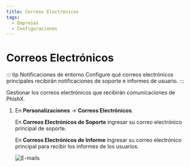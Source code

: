 ```yaml
---
title: Correos Electrónicos
tags:
  - Empresas
  - Configuraciones
---
```

# Correos Electrónicos

::: tip Notificaciones de entorno
Configure qué correos electrónicos principales recibirán notificaciones de soporte e informes de usuario.
:::

Gestionar los correos electrónicos que recibirán comunicaciones de PhishX.

1. En **Personalizaciones** -> **Correos Electrónicos**.

   En **Correos Electrónicos de Soporte** ingresar su correo electrónico principal de soporte.

   En **Correos Electrónicos de Informe** ingresar su correo electrónico principal para recibir los informes de los usuarios.

   ![E-mails](https://cdn.phishx.io/phishx-docs/images/phishx_companies_emails_01.webp)
